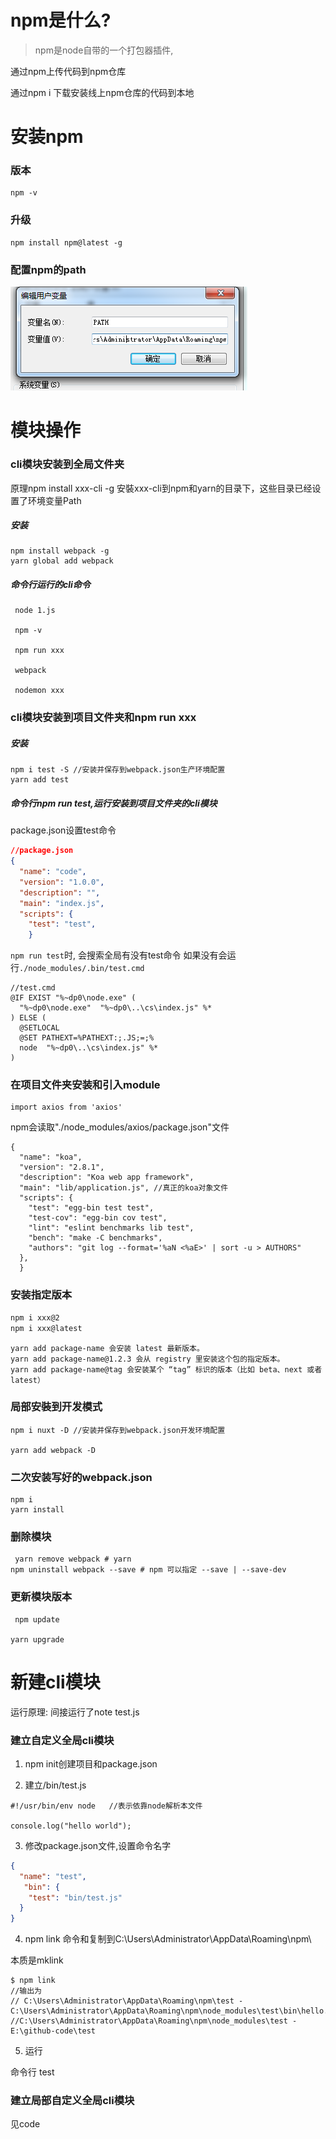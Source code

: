 # npm是什么?

>npm是node自带的一个打包器插件,

通过npm上传代码到npm仓库 

通过npm i 下载安装线上npm仓库的代码到本地


# 安装npm


### 版本

    npm -v

### 升级

    npm install npm@latest -g


### 配置npm的path
![1](./2.png)


# 

# 模块操作

### cli模块安装到全局文件夹

 原理npm install xxx-cli -g 安裝xxx-cli到npm和yarn的目录下，这些目录已经设置了环境变量Path

##### 安装

```
npm install webpack -g 
yarn global add webpack 
```

##### 命令行运行的cli**命令**

```
 node 1.js
 
 npm -v
 
 npm run xxx
 
 webpack  
 
 nodemon xxx
```


### cli模块安装到项目文件夹和npm run xxx

##### 安装

```
npm i test -S //安装并保存到webpack.json生产环境配置
yarn add test 
```

##### 命令行npm run test,运行安装到项目文件夹的cli模块

package.json设置test命令

```json
//package.json
{
  "name": "code",
  "version": "1.0.0",
  "description": "",
  "main": "index.js",
  "scripts": {
    "test": "test",
    }
```

`npm run test`时, 会搜索全局有没有test命令 如果没有会运行`./node_modules/.bin/test.cmd`

```
//test.cmd
@IF EXIST "%~dp0\node.exe" (
  "%~dp0\node.exe"  "%~dp0\..\cs\index.js" %*
) ELSE (
  @SETLOCAL
  @SET PATHEXT=%PATHEXT:;.JS;=;%
  node  "%~dp0\..\cs\index.js" %*
)
```





### 在项目文件夹安装和引入module


```
import axios from 'axios'
```
npm会读取"./node_modules/axios/package.json"文件

```
{
  "name": "koa",
  "version": "2.8.1",
  "description": "Koa web app framework",
  "main": "lib/application.js", //真正的koa对象文件
  "scripts": {
    "test": "egg-bin test test",
    "test-cov": "egg-bin cov test",
    "lint": "eslint benchmarks lib test",
    "bench": "make -C benchmarks",
    "authors": "git log --format='%aN <%aE>' | sort -u > AUTHORS"
  },
  }
```



### 安装指定版本

```html
npm i xxx@2
npm i xxx@latest
```
```
yarn add package-name 会安装 latest 最新版本。
yarn add package-name@1.2.3 会从 registry 里安装这个包的指定版本。
yarn add package-name@tag 会安装某个 “tag” 标识的版本（比如 beta、next 或者 latest）

```

### 局部安裝到开发模式

```
npm i nuxt -D //安装并保存到webpack.json开发环境配置

yarn add webpack -D
```

### 二次安装写好的webpack.json

```
npm i
yarn install
```


### 删除模块

```
 yarn remove webpack # yarn
npm uninstall webpack --save # npm 可以指定 --save | --save-dev
```

### 更新模块版本
```
 npm update

yarn upgrade
```

# 新建cli模块

运行原理: 间接运行了note test.js

### 建立自定义全局cli模块

1. npm init创建项目和package.json

2. 建立/bin/test.js

```
#!/usr/bin/env node   //表示依靠node解析本文件

console.log("hello world");
```

3. 修改package.json文件,设置命令名字

```json
{
  "name": "test",
   "bin": {
    "test": "bin/test.js"
  }
}

```
4. npm link 命令和复制到C:\Users\Administrator\AppData\Roaming\npm\

本质是mklink
```
$ npm link
//输出为
// C:\Users\Administrator\AppData\Roaming\npm\test - C:\Users\Administrator\AppData\Roaming\npm\node_modules\test\bin\hello.js
//C:\Users\Administrator\AppData\Roaming\npm\node_modules\test - E:\github-code\test
```

5. 运行

命令行  test

### 建立局部自定义全局cli模块

见code

